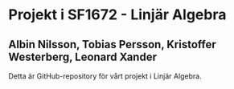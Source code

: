 # Projekt i SF1672 - Linjär Algebra
## Albin Nilsson, Tobias Persson, Kristoffer Westerberg, Leonard Xander

Detta är GitHub-repository för vårt projekt i Linjär Algebra.
